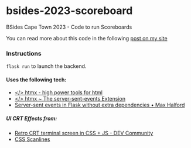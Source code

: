 # bsides-2023-scoreboard
BSides Cape Town 2023 - Code to run Scoreboards

You can read more about this code in the following [post on my site](https://www.xor.co.za/post/2023/12/05-building-a-tv-network)

### Instructions

`flask run` to launch the backend.

#### Uses the following tech:
- [</> htmx - high power tools for html](https://htmx.org/)
- [</> htmx ~ The server-sent-events Extension](https://htmx.org/extensions/server-sent-events/)
- [Server-sent events in Flask without extra dependencies • Max Halford](https://maxhalford.github.io/blog/flask-sse-no-deps/)


##### UI CRT Effects from:
- [Retro CRT terminal screen in CSS + JS - DEV Community](https://dev.to/ekeijl/retro-crt-terminal-screen-in-css-js-4afh)
- [CSS Scanlines](https://codepen.io/meduzen/pen/zxbwRV)